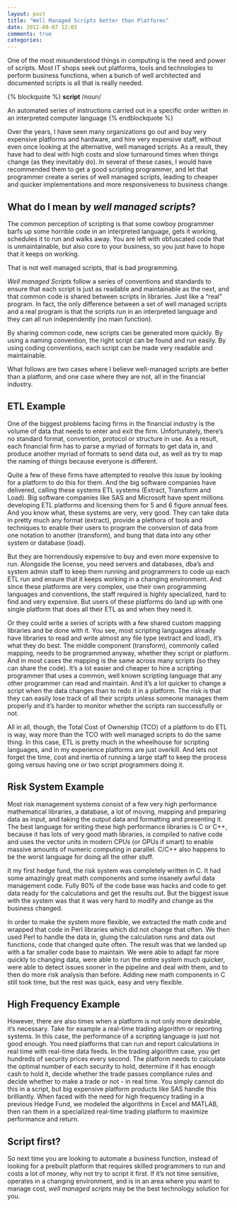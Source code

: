```yaml
---
layout: post
title: "Well Managed Scripts better than Platforms"
date: 2012-08-07 12:03
comments: true
categories: 
---
```


One of the most misunderstood things in computing is the need and power of scripts. Most IT shops seek out platforms, tools and technologies to perform business functions, when a bunch of well architected and documented scripts is all that is really needed.

{% blockquote %}
<strong>script</strong> /noun/

An automated series of instructions carried out in a specific order written in an interpreted computer language
{% endblockquote %}

Over the years, I have seen many organizations go out and buy very expensive platforms and hardware, and hire very expensive staff, without even once looking at the alternative, well managed scripts. As a result, they have had to deal with high costs and slow turnaround times when things change (as they inevitably do). In several of these cases, I would have recommended them to get a good scripting programmer, and let that programmer create a series of well managed scripts, leading to cheaper and quicker implementations and more responsiveness to business change.

## What do I mean by *well managed scripts*?

The common perception of scripting is that some cowboy programmer barfs up some horrible code in an interpreted language, gets it working, schedules it to run and walks away. You are left with obfuscated code that is unmaintainable, but also core to your business, so you just have to hope that it keeps on working.

That is not well managed scripts, that is bad programming.

*Well managed Scripts* follow a series of conventions and standards to ensure that each script is just as readable and maintainable as the next, and that common code is shared between scripts in libraries. Just like a “real” program. In fact, the only difference between a set of well managed scripts and a real program is that the scripts run in an interpreted language and they can all run independently (no main function).

By sharing common code, new scripts can be generated more quickly. By using a naming convention, the right script can be found and run easily. By using coding conventions, each script can be made very readable and maintainable.

What follows are two cases where I believe well-managed scripts are better than a platform, and one case where they are not, all in the financial industry.

## ETL Example

One of the biggest problems facing firms in the financial industry is the volume of data that needs to enter and exit the firm. Unfortunately, there’s no standard format, convention, protocol or structure in use. As a result, each financial firm has to parse a myriad of formats to get data in, and produce another myriad of formats to send data out, as well as try to map the naming of things because everyone is different.

Quite a few of these firms have attempted to resolve this issue by looking for a platform to do this for them. And the big software companies have delivered, calling these systems ETL systems (Extract, Transform and Load). Big software companies like SAS and Microsoft have spent millions developing ETL platforms and licensing them for 5 and 6 figure annual fees. And you know what, these systems are very, very good. They can take data in pretty much any format (extract), provide a plethora of tools and techniques to enable their users to program the conversion of data from one notation to another (transform), and bung that data into any other system or database (load).

But they are horrendously expensive to buy and even more expensive to run. Alongside the license, you need servers and databases, dba’s and system admin staff to keep them running and programmers to code up each ETL run and ensure that it keeps working in a changing environment. And since these platforms are very complex, use their own programming languages and conventions, the staff required is highly specialized, hard to find and very expensive. But users of these platforms do land up with one single platform that does all their ETL as and when they need it.

Or they could write a series of scripts with a few shared custom mapping libraries and be done with it. You see, most scripting languages already have libraries to read and write almost any file type (extract and load), it’s what they do best. The middle component (transform), commonly called mapping, needs to be programmed anyway, whether they script or platform. And in most cases the mapping is the same across many scripts (so they can share the code).  It’s a lot easier and cheaper to hire a scripting programmer that uses a common, well known scripting language that any other programmer can read and maintain. And it’s a lot quicker to change a script when the data changes than to redo it in a platform. The risk is that they can easily lose track of all their scripts unless someone manages them properly and it’s harder to monitor whether the scripts ran successfully or not.

All in all, though, the Total Cost of Ownership (TCO) of a platform to do ETL is way, way more than the TCO with well managed scripts to do the same thing. In this case, ETL is pretty much in the wheelhouse for scripting languages, and in my experience platforms are just overkill. And lets not forget the time, cost and inertia of running a large staff to keep the process going versus having one or two script programmers doing it.

## Risk System Example

Most risk management systems consist of a few very high performance mathematical libraries, a database, a lot of moving, mapping and preparing data as input, and taking the output data and formatting and presenting it. The best language for writing these high performance libraries is C or C++, because it has lots of very good math libraries, is compiled to native code and uses the vector units in modern CPUs (or GPUs if smart) to enable massive amounts of numeric computing in parallel. C/C++ also happens to be the worst language for doing all the other stuff.

It my first hedge fund, the risk system was completely written in C. It had some amazingly great math components and some insanely awful data management code. Fully 80% of the code base was hacks and code to get data ready for the calculations and get the results out. But the biggest issue with the system was that it was very hard to modify and change as the business changed.

In order to make the system more flexible, we extracted the math code and wrapped that code in Perl libraries which did not change that often. We then used Perl to handle the data in, gluing the calculation runs and data out functions, code that changed quite often. The result was that we landed up with a far smaller code base to maintain. We were able to adapt far more quickly to changing data, were able to run the entire system much quicker, were able to detect issues sooner in the pipeline and deal with them, and to then do more risk analysis than before. Adding new math components in C still took time, but the rest was quick, easy and very flexible.

## High Frequency Example

However, there are also times when a platform is not only more desirable, it’s necessary. Take for example a real-time trading algorithm or reporting systems. In this case, the performance of a scripting language is just not good enough. You need platforms that can run and report calculations in real time with real-time data feeds. In the trading algorithm case, you get hundreds of security prices every second. The platform needs to calculate the optimal number of each security to hold, determine if it has enough cash to hold it, decide whether the trade passes compliance rules and decide whether to make a trade or not - in real time. You simply cannot do this in a script, but big expensive platform products like SAS handle this brilliantly.  When faced with the need for high frequency trading in a previous Hedge Fund, we modeled the algorithms in Excel and MATLAB, then ran them in a specialized real-time trading platform to maximize performance and return.

## Script first?

So next time you are looking to automate a business function, instead of looking for a prebuilt platform that requires skilled programmers to run and costs a lot of money, why not try to script it first. If it’s not time sensitive, operates in a changing environment, and is in an area where you want to manage cost, *well managed scripts* may be the best technology solution for you.
